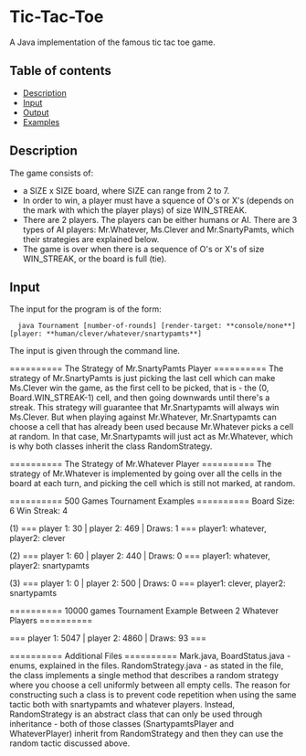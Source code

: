 # Tic-Tac-Toe
A Java implementation of the famous tic tac toe game.

## Table of contents
* [Description](#description)
* [Input](#input)
* [Output](#output)
* [Examples](#examples)

## Description
The game consists of:
* a SIZE x SIZE board, where SIZE can range from 2 to 7.
* In order to win, a player must have a squence of O's or X's (depends on the mark with which the player plays) of size WIN_STREAK.
* There are 2 players. The players can be either humans or AI.
  There are 3 types of AI players: Mr.Whatever, Ms.Clever and Mr.SnartyPamts, which 
  their strategies are explained below.
* The game is over when there is a sequence of O's or X's of size WIN_STREAK, or 
  the board is full (tie).

## Input
The input for the program is of the form:
``` 
  java Tournament [number-of-rounds] [render-target: **console/none**] [player: **human/clever/whatever/snartypamts**]
```
The input is given through the command line.

========== The Strategy of Mr.SnartyPamts Player ==========
The strategy of Mr.SnartyPamts is just picking the last cell which can make
Ms.Clever win the game, as the first cell to be picked,
that is - the (0, Board.WIN_STREAK-1) cell, and then going downwards until there's
a streak. This strategy will guarantee that Mr.Snartypamts will always win Ms.Clever.
But when playing against Mr.Whatever, Mr.Snartypamts can choose a cell that has already
been used because Mr.Whatever picks a cell at random. In that case,
Mr.Snartypamts will just act as Mr.Whatever, which is why both classes inherit the class
RandomStrategy.

========== The Strategy of Mr.Whatever Player ==========
The strategy of Mr.Whatever is implemented by going over all the cells in the board
at each turn, and picking the cell which is still not marked, at random.

========== 500 Games Tournament Examples ==========
Board Size: 6
Win Streak: 4

(1) === player 1: 30 | player 2: 469 | Draws: 1 ===
    player1: whatever, player2: clever

(2) === player 1: 60 | player 2: 440 | Draws: 0 ===
    player1: whatever, player2: snartypamts

(3) === player 1: 0 | player 2: 500 | Draws: 0 ===
    player1: clever, player2: snartypamts

========== 10000 games Tournament Example Between 2 Whatever Players ==========

=== player 1: 5047 | player 2: 4860 | Draws: 93 ===

========== Additional Files ==========
Mark.java, BoardStatus.java - enums, explained in the files.
RandomStrategy.java - as stated in the file, the class implements a single method
that describes a random strategy where you choose a cell uniformly between all
empty cells. The reason for constructing such a class is to prevent code repetition
when using the same tactic both with snartypamts and whatever players.
Instead, RandomStrategy is an abstract class that can only be used through inheritance -
both of those classes (SnartypamtsPlayer and WhateverPlayer) inherit from
RandomStrategy and then they can use the random tactic discussed above.
